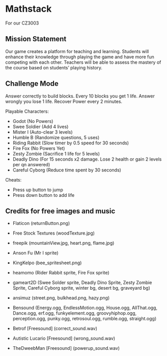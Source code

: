# Mathstack
For our CZ3003

## Mission Statement
Our game creates a platform for teaching and learning.
Students will enhance their knowledge through playing the game and have more fun competing with each other. Teachers will be able to assess the mastery of the course based on students’ playing history. 

## Challenge Mode
Answer correctly to build blocks. Every 10 blocks you get 1 life. Answer wrongly you lose 1 life.
Recover Power every 2 minutes.

Playable Characters:
- Godot (No Powers)
- Swee Soldier (Add 4 lives)
- Mister I (Auto-clear 3 levels)
- Humble B (Randomize questions, 5 uses)
- Riding Rabbit (Slow timer by 0.5 speed for 30 seconds)
- Fire Fox (No Powers Yet)
- Zesty Zombie (Sacrifice 1 life for 5 levels)
- Deadly Dino (For 15 seconds x2 damage. Lose 2 health or gain 2 levels per qn answered)
- Careful Cyborg (Reduce time spent by 30 seconds)

Cheats:
- Press up button to jump
- Press down button to add life


## Credits for free images and music
- Flaticon (returnButton.png)
- Free Stock Textures (woodTexture.jpg)
- freepik (mountainView.jpg, heart.png, flame.jpg)
- Anson Fu (Mr I sprite)
- KingKelpo (bee_spritesheet.png)
- heamomo (Rider Rabbit sprite, Fire Fox sprite)
- gameart2D (Swee Solder sprite, Deadly Dino Sprite, Zesty Zombie Sprite, Careful Cyborg sprite, winter bg, desert bg, graveyard bg)
- ansimuz (street.png, bulkhead.png, hazy.png)

- Bensound (Energy.ogg, EndlessMotion.ogg, House.ogg, AllThat.ogg, Dance.ogg, erf.ogg, funkyelement.ogg, groovyhiphop.ogg, perception.ogg, punky.ogg, retrosoul.ogg, rumble.ogg, straight.ogg)
- Betrof [Freesound] (correct_sound.wav)
- Autistic Lucario [Freesound] (wrong_sound.wav)
- TheDweebMan [Freesound] (powerup_sound.wav)
